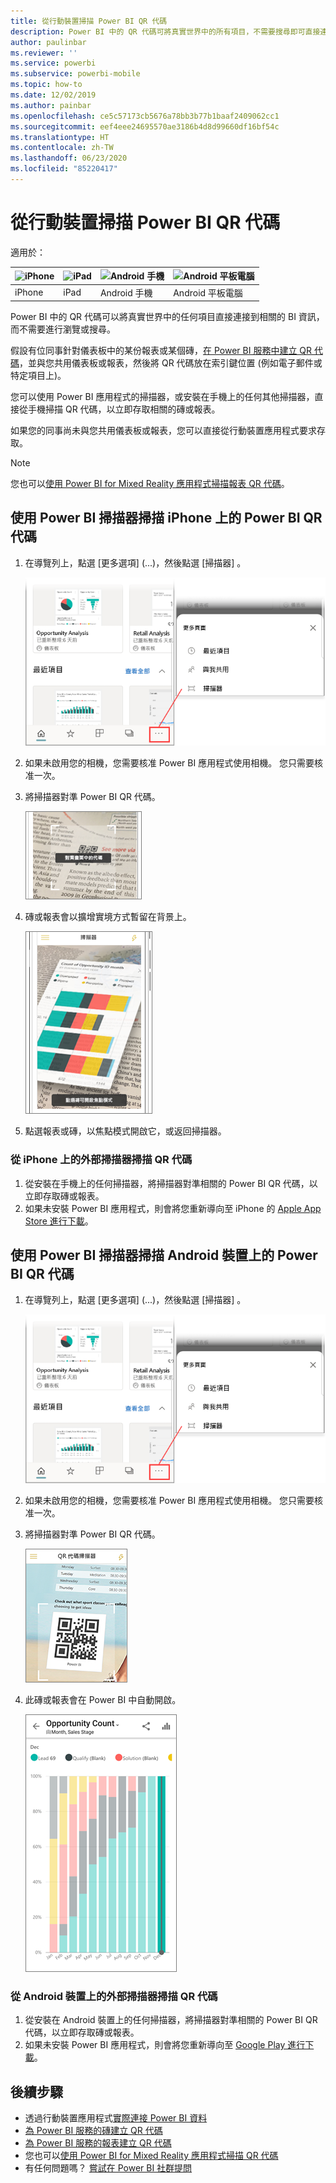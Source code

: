 ```yaml
---
title: 從行動裝置掃描 Power BI QR 代碼
description: Power BI 中的 QR 代碼可將真實世界中的所有項目，不需要搜尋即可直接連接到適用於 iPhone 和 Android 裝置之 Power BI 行動應用程式中的相關 BI 資訊。
author: paulinbar
ms.reviewer: ''
ms.service: powerbi
ms.subservice: powerbi-mobile
ms.topic: how-to
ms.date: 12/02/2019
ms.author: painbar
ms.openlocfilehash: ce5c57173cb5676a78bb3b77b1baaf2409062cc1
ms.sourcegitcommit: eef4eee24695570ae3186b4d8d99660df16bf54c
ms.translationtype: HT
ms.contentlocale: zh-TW
ms.lasthandoff: 06/23/2020
ms.locfileid: "85220417"
---
```

# <a name="scan-a-power-bi-qr-code-from-your-mobile-device"></a>從行動裝置掃描 Power BI QR 代碼
適用於：

| ![iPhone](./media/mobile-apps-qr-code/ios-logo-40-px.png) | ![iPad](./media/mobile-apps-qr-code/ios-logo-40-px.png) | ![Android 手機](././media/mobile-apps-qr-code/android-logo-40-px.png) | ![Android 平板電腦](././media/mobile-apps-qr-code/android-logo-40-px.png) |
|:--- |:--- |:--- |:--- |
|iPhone |iPad |Android 手機 |Android 平板電腦 |

Power BI 中的 QR 代碼可以將真實世界中的任何項目直接連接到相關的 BI 資訊，而不需要進行瀏覽或搜尋。

假設有位同事針對儀表板中的某份報表或某個磚，[在 Power BI 服務中建立 QR 代碼](../../create-reports/service-create-qr-code-for-tile.md)，並與您共用儀表板或報表，然後將 QR 代碼放在索引鍵位置 (例如電子郵件或特定項目上)。 

您可以使用 Power BI 應用程式的掃描器，或安裝在手機上的任何其他掃描器，直接從手機掃描 QR 代碼，以立即存取相關的磚或報表。 

如果您的同事尚未與您共用儀表板或報表，您可以直接從行動裝置應用程式要求存取。 

> [!NOTE]
> 您也可以[使用 Power BI for Mixed Reality 應用程式掃描報表 QR 代碼](mobile-mixed-reality-app.md#scan-a-report-qr-code-in-holographic-view)。

## <a name="scan-a-power-bi-qr-code-on-your-iphone-with-the-power-bi-scanner"></a>使用 Power BI 掃描器掃描 iPhone 上的 Power BI QR 代碼

1. 在導覽列上，點選 [更多選項]  (...)，然後點選 [掃描器]  。

    ![](media/mobile-apps-qr-code/power-bi-scanner.png)

2. 如果未啟用您的相機，您需要核准 Power BI 應用程式使用相機。 您只需要核准一次。 
 
3. 將掃描器對準 Power BI QR 代碼。 
   
    ![](media/mobile-apps-qr-code/power-bi-align-qr-code.png)
4. 磚或報表會以擴增實境方式暫留在背景上。
   
    ![](media/mobile-apps-qr-code/power-bi-ios-qr-ar-scanner.png)

5. 點選報表或磚，以焦點模式開啟它，或返回掃描器。

### <a name="scan-a-qr-code-from-an-external-scanner-on-your-iphone"></a>從 iPhone 上的外部掃描器掃描 QR 代碼
1. 從安裝在手機上的任何掃描器，將掃描器對準相關的 Power BI QR 代碼，以立即存取磚或報表。 
2. 如果未安裝 Power BI 應用程式，則會將您重新導向至 iPhone 的 [Apple App Store 進行下載](https://go.microsoft.com/fwlink/?LinkId=522062)。

## <a name="scan-a-power-bi-qr-code-on-your-android-device-with-the-power-bi-scanner"></a>使用 Power BI 掃描器掃描 Android 裝置上的 Power BI QR 代碼

1. 在導覽列上，點選 [更多選項]  (...)，然後點選 [掃描器]  。

    ![](media/mobile-apps-qr-code/power-bi-scanner.png)

2. 如果未啟用您的相機，您需要核准 Power BI 應用程式使用相機。 您只需要核准一次。 

3. 將掃描器對準 Power BI QR 代碼。 
   
    ![](media/mobile-apps-qr-code/pbi_iph_qrscan.png)
4. 此磚或報表會在 Power BI 中自動開啟。
   
    ![](media/mobile-apps-qr-code/power-bi-android-tile.png)

### <a name="scan-a-qr-code-from-an-external-scanner-on-your-android-device"></a>從 Android 裝置上的外部掃描器掃描 QR 代碼
1. 從安裝在 Android 裝置上的任何掃描器，將掃描器對準相關的 Power BI QR 代碼，以立即存取磚或報表。 
2. 如果未安裝 Power BI 應用程式，則會將您重新導向至 [Google Play 進行下載](https://go.microsoft.com/fwlink/?LinkID=544867)。 

## <a name="next-steps"></a>後續步驟
* 透過行動裝置應用程式[實際連接 Power BI 資料](mobile-apps-data-in-real-world-context.md)
* [為 Power BI 服務的磚建立 QR 代碼](../../create-reports/service-create-qr-code-for-tile.md)
* [為 Power BI 服務的報表建立 QR 代碼](../../create-reports/service-create-qr-code-for-report.md)
* 您也可以[使用 Power BI for Mixed Reality 應用程式掃描 QR 代碼](mobile-mixed-reality-app.md)
* 有任何問題嗎？ [嘗試在 Power BI 社群提問](https://community.powerbi.com/)
